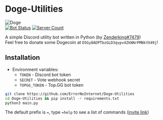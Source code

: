 # Doge-Utilities
![Doge](https://media.discordapp.net/attachments/843240892147826689/873809662506573884/Doge.png?width=250&height=250)\
[![Bot Status](https://top.gg/api/widget/status/854965721805226005.svg?noavatar=true)](https://top.gg/bot/854965721805226005)
[![Server Count](https://top.gg/api/widget/servers/854965721805226005.svg?noavatar=true)](https://top.gg/bot/854965721805226005)

A simple Discord utility bot written in Python (by [Zenderking#7479](https://discord.com/users/531392146767347712))\
Feel free to donate some Dogecoin at `D5Gy8ADPTbzGLD3qvpv4ZkNNrPMNkYX49j`!

## Installation
- Environment variables:
  - `TOKEN` - Discord bot token
  - `SECRET` - Vote webhook secret
  - `TOPGG_TOKEN` - Top.GG bot token

```sh
git clone https://github.com/ErrorNoInternet/Doge-Utilities
cd Doge-Utilities && pip install -r requirements.txt
python3 main.py
```
The default prefix is `=`, type `=help` to see a list of commands ([invite link](https://discord.com/oauth2/authorize?client_id=854965721805226005&permissions=8&&scope=bot))
